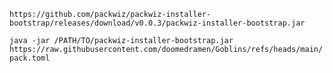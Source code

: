 `https://github.com/packwiz/packwiz-installer-bootstrap/releases/download/v0.0.3/packwiz-installer-bootstrap.jar`

`java -jar /PATH/TO/packwiz-installer-bootstrap.jar https://raw.githubusercontent.com/doomedramen/Goblins/refs/heads/main/pack.toml`
